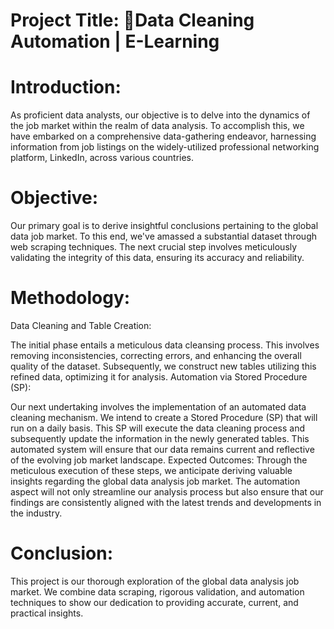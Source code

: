 # Project Title: 🤖Data Cleaning Automation | E-Learning

# Introduction:
As proficient data analysts, our objective is to delve into the dynamics of the job market within the realm of data analysis. To accomplish this, we have embarked on a comprehensive data-gathering endeavor, harnessing information from job listings on the widely-utilized professional networking platform, LinkedIn, across various countries.

# Objective:
Our primary goal is to derive insightful conclusions pertaining to the global data job market. To this end, we've amassed a substantial dataset through web scraping techniques. The next crucial step involves meticulously validating the integrity of this data, ensuring its accuracy and reliability.

# Methodology:
Data Cleaning and Table Creation:

The initial phase entails a meticulous data cleansing process. This involves removing inconsistencies, correcting errors, and enhancing the overall quality of the dataset. Subsequently, we construct new tables utilizing this refined data, optimizing it for analysis. Automation via Stored Procedure (SP):

Our next undertaking involves the implementation of an automated data cleaning mechanism. We intend to create a Stored Procedure (SP) that will run on a daily basis. This SP will execute the data cleaning process and subsequently update the information in the newly generated tables. This automated system will ensure that our data remains current and reflective of the evolving job market landscape. Expected Outcomes: Through the meticulous execution of these steps, we anticipate deriving valuable insights regarding the global data analysis job market. The automation aspect will not only streamline our analysis process but also ensure that our findings are consistently aligned with the latest trends and developments in the industry.

# Conclusion:
This project is our thorough exploration of the global data analysis job market. We combine data scraping, rigorous validation, and automation techniques to show our dedication to providing accurate, current, and practical insights.
